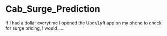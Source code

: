 # Cab_Surge_Prediction
If I had a dollar everytime I opened the Uber/Lyft app on my phone to check for surge pricing, I would .....
